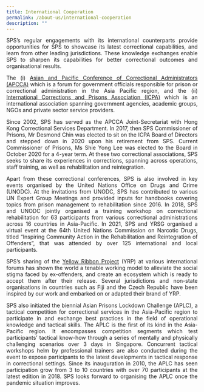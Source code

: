 ```yaml
---
title: International Cooperation
permalink: /about-us/international-cooperation
description: ""
---
```

<div align="justify">
	
SPS’s regular engagements with its international counterparts provide opportunities for SPS to showcase its latest correctional capabilities, and learn from other leading jurisdictions. These knowledge exchanges enable SPS to sharpen its capabilities for better correctional outcomes and organisational results.

The (i) [Asian and Pacific Conference of Correctional Administrators (APCCA)](http://www.apcca.org/) which is a forum for government officials responsible for prison or correctional administration in the Asia Pacific region, and the (ii) [International Corrections and Prisons Association (ICPA)](http://icpa.org/) which is an international association spanning government agencies, academic groups, NGOs and private sector service providers.

Since 2002, SPS has served as the APCCA Joint-Secretariat with Hong Kong Correctional Services Department. In 2017, then SPS Commissioner of Prisons, Mr Desmond Chin was elected to sit on the ICPA Board of Directors and stepped down in 2020 upon his retirement from SPS. Current Commissioner of Prisons, Ms Shie Yong Lee was elected to the Board in October 2020 for a 4-year term. At these two correctional associations, SPS seeks to share its experiences in corrections, spanning across operations, staff training, as well as rehabilitation and reintegration.

Apart from these correctional conferences, SPS is also involved in key events organised by the United Nations Office on Drugs and Crime (UNODC). At the invitations from UNODC, SPS has contributed to various UN Expert Group Meetings and provided inputs for handbooks covering topics from prison management to rehabilitation since 2016. In 2018, SPS and UNODC jointly organised a training workshop on correctional rehabilitation for 63 participants from various correctional administrations across 16 countries in Asia-Pacific. In 2021, SPS and YRSG organised a virtual event at the 64th United Nations Commission on Narcotic Drugs, titled “Inspiring Community Action in the Rehabilitation and Reintegration of Offenders”, that was attended by over 125 international and local participants.

SPS’s sharing of the [Yellow Ribbon Project](http://www.yellowribbon.org.sg/) (YRP) at various international forums has shown the world a tenable working model to alleviate the social stigma faced by ex-offenders, and create an ecosystem which is ready to accept them after their release. Several jurisdictions and non-state organisations in countries such as Fiji and the Czech Republic have been inspired by our work and embarked on or adapted their brand of YRP.

SPS also initiated the biennial Asian Prisons Lockdown Challenge (APLC), a tactical competition for correctional services in the Asia-Pacific region to participate in and exchange best practices in the field of operational knowledge and tactical skills. The APLC is the first of its kind in the Asia-Pacific region. It encompasses competition segments which test participants’ tactical know-how through a series of mentally and physically challenging scenarios over 3 days in Singapore. Concurrent tactical workshops helm by professional trainers are also conducted during the event to expose participants to the latest developments in tactical response in correctional settings. Since its inauguration in 2010, the APLC has seen participation grow from 3 to 10 countries with over 70 participants at the latest edition in 2018. SPS looks forward to organising the APLC once the pandemic situation improves.
